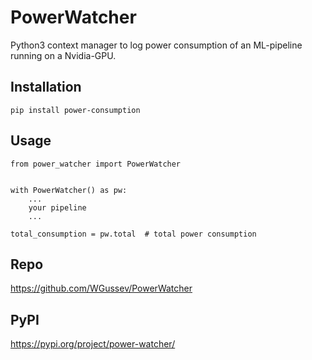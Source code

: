 # PowerWatcher

Python3 context manager to log power consumption of an ML-pipeline running on a Nvidia-GPU.

## Installation

```
pip install power-consumption
```

## Usage

```{python}
from power_watcher import PowerWatcher


with PowerWatcher() as pw:
    ...
    your pipeline
    ...

total_consumption = pw.total  # total power consumption
```

## Repo

https://github.com/WGussev/PowerWatcher

## PyPI

https://pypi.org/project/power-watcher/